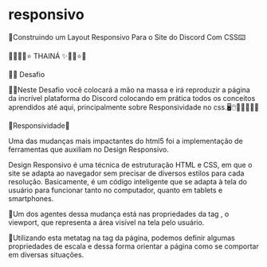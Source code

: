 # responsivo
📎Construindo um Layout Responsivo Para o Site do Discord Com CSS⌨️

🌻✨🌟💫⭐ THAINÁ ✨🌟💫⭐🌻

🎯📂  Desafio

📎📍Neste Desafio você colocará a mão na massa e irá reproduzir a página da incrível plataforma do Discord colocando em prática todos os conceitos aprendidos até aqui, principalmente sobre Responsividade no css.🖥️🖱️📌📍🧑🏿‍💻

🔴Responsividade🔴

Uma das mudanças mais impactantes do html5 foi a implementação de ferramentas que auxiliam no Design Responsivo.

Design Responsivo é uma técnica de estruturação HTML e CSS, em que o site se adapta ao navegador sem precisar de diversos estilos para cada resolução. Basicamente, é um código inteligente que se adapta à tela do usuário para funcionar tanto no computador, quanto em tablets e smartphones.

📌Um dos agentes dessa mudança está nas propriedades da tag <meta>, o viewport, que representa a área visível na tela pelo usuário.

🔖Utilizando esta metatag na tag<head> da página, podemos definir algumas propriedades de escala e dessa forma orientar a página como se comportar em diversas situações.
